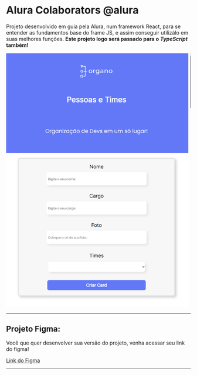 # Alura Colaborators @alura

Projeto desenvolvido em guia pela Alura, num framework React, para se entender as fundamentos base do frame JS, e assim conseguir utilizálo em suas melhores funções. **Este projeto logo será passado para o *TypeScript* também!** 

<img src="./.github/print.png">

---

## Projeto Figma:

Você que quer desenvolver sua versão do projeto, venha acessar seu link do figma!

[Link do Figma](https://www.figma.com/file/T6BLI1HfB81eYOiVgpqQz7/Projeto-Intro-ao-React?node-id=134%3A128&t=9fLul78KkZPz4xjp-0)

---

